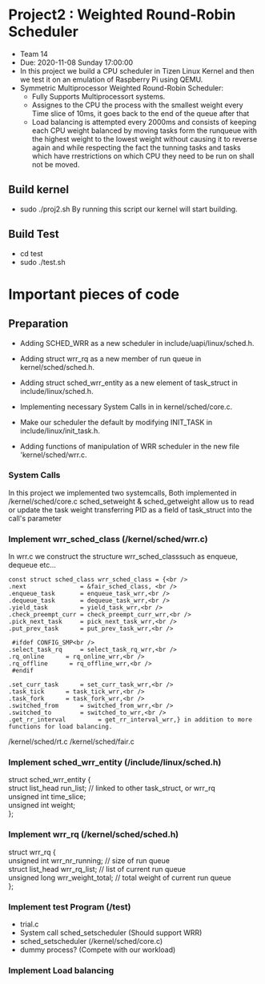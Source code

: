 # Project2 : Weighted Round-Robin Scheduler
- Team 14
- Due: 2020-11-08 Sunday 17:00:00
- In this project we build a CPU scheduler in Tizen Linux Kernel and then we test it on an emulation of Raspberry Pi using QEMU.
- Symmetric Multiprocessor Weighted Round-Robin Scheduler:
    - Fully Supports Multiprocessort systems. 
    - Assignes to the CPU the process with the smallest weight every Time slice of 10ms, it goes back to the end of the queue after that
    - Load balancing is attempted every 2000ms and consists of keeping each CPU weight balanced by moving tasks form the runqueue with the highest weight to the lowest weight without causing it to reverse again and while respecting the fact the tunning tasks and tasks which have rrestrictions on which CPU they need to be run on shall not be moved.

## Build kernel
- sudo ./proj2.sh
  By running this script our kernel will start building.

## Build Test
- cd test
- sudo ./test.sh

# Important pieces of code
## Preparation
- Adding SCHED_WRR as a new scheduler in include/uapi/linux/sched.h.
- Adding struct wrr_rq as a new member of run queue in kernel/sched/sched.h.
- Adding struct sched_wrr_entity as a new element of task_struct in include/linux/sched.h.
- Implementing necessary System Calls in in kernel/sched/core.c.
- Make our scheduler the default by modifying INIT_TASK in include/linux/init_task.h.

- Adding functions of manipulation of WRR scheduler in the new file 'kernel/sched/wrr.c.

### System Calls
In this project we implemented two systemcalls, Both implemented in /kernel/sched/core.c
sched_setweight & sched_getweight allow us to read or update the task weight transferring PID as a field of task_struct into the call's parameter

### Implement wrr_sched_class (/kernel/sched/wrr.c)
In wrr.c we construct the structure wrr_sched_classsuch as enqueue, dequeue etc...<br />
```
const struct sched_class wrr_sched_class = {<br />
.next       		= &fair_sched_class, <br />
.enqueue_task       = enqueue_task_wrr,<br />
.dequeue_task       = dequeue_task_wrr,<br />
.yield_task         = yield_task_wrr,<br />
.check_preempt_curr = check_preempt_curr_wrr,<br />
.pick_next_task     = pick_next_task_wrr,<br />
.put_prev_task      = put_prev_task_wrr,<br />

 #ifdef CONFIG_SMP<br />
.select_task_rq     = select_task_rq_wrr,<br />
.rq_online      = rq_online_wrr,<br />
.rq_offline      = rq_offline_wrr,<br />
 #endif

.set_curr_task      = set_curr_task_wrr,<br />
.task_tick      = task_tick_wrr,<br />
.task_fork      = task_fork_wrr,<br />
.switched_from      = switched_from_wrr,<br />
.switched_to        = switched_to_wrr,<br />
.get_rr_interval         = get_rr_interval_wrr,} in addition to more functions for load balancing.
```
/kernel/sched/rt.c 
/kernel/sched/fair.c

### Implement sched_wrr_entity (/include/linux/sched.h)
struct sched_wrr_entity {<br />
    struct list_head run_list; // linked to other task_struct, or wrr_rq<br />
    unsigned int time_slice;<br />
    unsigned int weight;<br />
};<br />
### Implement wrr_rq (/kernel/sched/sched.h)
struct wrr_rq {<br />
    unsigned int wrr_nr_running; // size of run queue<br />
    struct list_head wrr_rq_list; // list of current run queue<br />
    unsigned long wrr_weight_total; // total weight of current run queue<br />
};<br />

### Implement test Program (/test)
- trial.c
- System call sched_setscheduler (Should support WRR)
- sched_setscheduler (/kernel/sched/core.c)
- dummy process? (Compete with our workload)

### Implement Load balancing
